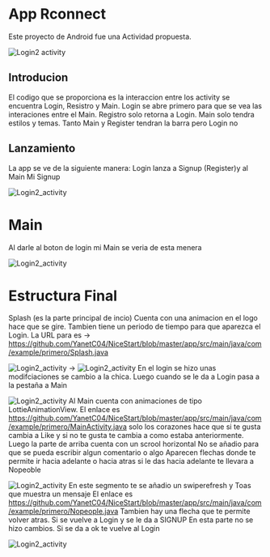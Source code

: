 # App Rconnect

Este proyecto de Android fue una Actividad propuesta.

![Login2 activity](app/img/login.png)
## Introducion
El codigo que se proporciona es la interaccion entre los activity se
encuentra Login, Resistro y Main. Login se abre primero para que se vea
las interaciones entre el Main. Registro solo retorna a Login. Main solo
tendra estilos y temas. Tanto Main y Register tendran la barra pero
Login no
## Lanzamiento
La app se ve de la siguiente manera:
Login lanza a Signup (Register)y al Main
Mi Signup 

![Login2_activity](app/img/Register.PNG)
# Main
Al darle al boton de login mi Main se veria de esta menera

![Login2_activity](app/img/MainPNG.PNG)
# Estructura Final
Splash (es la parte principal de incio)
Cuenta con una animacion en el logo hace que se gire.
Tambien tiene un periodo de tiempo  para que aparezca el  Login. 
La URL para es -> https://github.com/YanetC04/NiceStart/blob/master/app/src/main/java/com/example/primero/Splash.java

![Login2_activity](app/img/Splash.PNG) ->
![Login2_activity](app/img/login2.PNG)
 En el login se hizo unas modifciaciones se cambio a la chica.
 Luego cuando se le da a Login pasa a la pestaña a Main
 
 ![Login2_activity](app/img/MainPNG.PNG)
 Al Main cuenta con animaciones de tipo LottieAnimationView.
 El enlace es https://github.com/YanetC04/NiceStart/blob/master/app/src/main/java/com/example/primero/MainActivity.java
 solo los corazones hace que si te gusta cambia a Like y si no te gusta te cambia a como estaba anteriormente.  
  Luego la parte de arriba cuenta con un scrool horizontal
  No se añadio para que se pueda escribir algun comentario o algo
  Aparecen flechas donde te permite ir hacia adelante o hacia atras
  si le das hacia adelante te llevara a Nopeoble
  
  ![Login2_activity](app/img/Nopeople.PNG)
  En este segmento te se añadio un swiperefresh y Toas que muestra un mensaje
  El enlace es https://github.com/YanetC04/NiceStart/blob/master/app/src/main/java/com/example/primero/Nopeople.java
  Tambien hay una flecha que te permite volver atras.
  Si se vuelve a Login y se le da a SIGNUP
  En esta parte no se hizo cambios. Si se da a ok te vuelve al Login
  
  ![Login2_activity](app/img/Register2.PNG)

